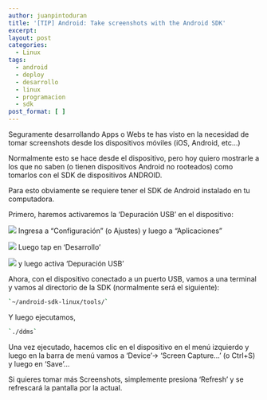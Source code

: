 ```yaml
---
author: juanpintoduran
title: '[TIP] Android: Take screenshots with the Android SDK'
excerpt:
layout: post
categories:
  - Linux
tags:
  - android
  - deploy
  - desarrollo
  - linux
  - programacion
  - sdk
post_format: [ ]
---
```

Seguramente desarrollando Apps o Webs te has visto en la necesidad de tomar screenshots desde los dispositivos móviles (iOS, Android, etc…)

Normalmente esto se hace desde el dispositivo, pero hoy quiero mostrarle a los que no saben (o tienen dispositivos Android no rooteados) como tomarlos con el SDK de dispositivos ANDROID.

Para esto obviamente se requiere tener el SDK de Android instalado en tu computadora.

Primero, haremos activaremos la ‘Depuración USB’ en el dispositivo:

[![][2]][2]
Ingresa a “Configuración” (o Ajustes) y luego a “Aplicaciones”

[![][3]][3]
Luego tap en ‘Desarrollo’

[![][4]][4]
y luego activa ‘Depuración USB’

Ahora, con el dispositivo conectado a un puerto USB, vamos a una terminal y vamos al directorio de la SDK (normalmente será el siguiente):

~~~ bash
`~/android-sdk-linux/tools/`
~~~

Y luego ejecutamos,

~~~ bash
`./ddms`
~~~

Una vez ejecutado, hacemos clic en el dispositivo en el menú izquierdo y luego en la barra de menú vamos a ‘Device’-> ‘Screen Capture…’ (o Ctrl+S) y luego en ‘Save’…

Si quieres tomar más Screenshots, simplemente presiona ‘Refresh’ y se refrescará la pantalla por la actual.



 [2]: http://cabargas.com/images/apps.png
 [3]: http://cabargas.com/images/desarrollo.png
 [4]: http://cabargas.com/images/depuration.png
 [5]: http://cabargas.com/images/Screenshot-from-2012-07-22-203748.png
 [6]: http://cabargas.com/images/Screenshot-from-2012-07-22-203807.png
